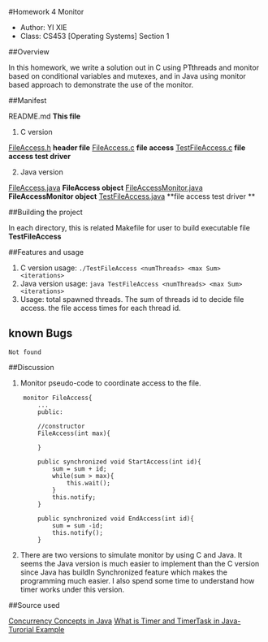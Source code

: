 #Homework 4 Monitor
* Author: YI XIE
* Class: CS453 [Operating Systems] Section 1

##Overview

In this homework, we write a solution out in C using PTthreads and monitor based
on conditional variables and mutexes, and in Java using monitor based approach to demonstrate the
use of the monitor.

##Manifest

README.md   **This file**
1. C version

[FileAccess.h](./c_version/FileAccess.h)   **header file**
[FileAccess.c](./c_version/FileAccess.c)   **file access**
[TestFileAccess.c](./c_version/TestFileAccess.c)   **file access test driver**

2. Java version

[FileAccess.java](./java_version/FileAccess.java)   **FileAccess object**
[FileAccessMonitor.java](./java_version/FileAccessMonitor.javac)   **FileAccessMonitor object**
[TestFileAccess.java](./java_version/TestFileAccess.java)   **file access test driver **

##Building the project

In each directory, this is related Makefile for user to build executable file **TestFileAccess**

##Features and usage

1. C version usage:
    `./TestFileAccess <numThreads> <max Sum> <iterations>`
2. Java version usage:
    `java TestFileAccess <numThreads> <max Sum> <iterations>`
3. Usage:
    <numThreads> total spawned threads.
    <max sum> The sum of threads id to decide file access.
    <iterations> the file access times for each thread id.

## known Bugs
    Not found
##Discussion

1. Monitor pseudo-code to coordinate access to the file.

```
    monitor FileAccess{
        ...
        public:

        //constructor
        FileAccess(int max){

        }

        public synchronized void StartAccess(int id){
            sum = sum + id;
            while(sum > max){
                this.wait();
            }
            this.notify;
        }

        public synchronized void EndAccess(int id){
            sum = sum -id;
            this.notify();
        }
```
2. There are two versions to simulate monitor by using C and Java. It seems the Java version
   is much easier to implement than the C version since Java has buildIn Synchronized feature which
   makes the programming much easier. I also spend some time to understand how timer works under this
   version.


##Source used

[Concurrency Concepts in Java](https://www.youtube.com/watch?v=RHoP92anvxY)
[What is Timer and TimerTask in Java-Turorial
Example](http://javarevisited.blogspot.com/2013/02/what-is-timer-and-timertask-in-java-example-tutorial.html)





